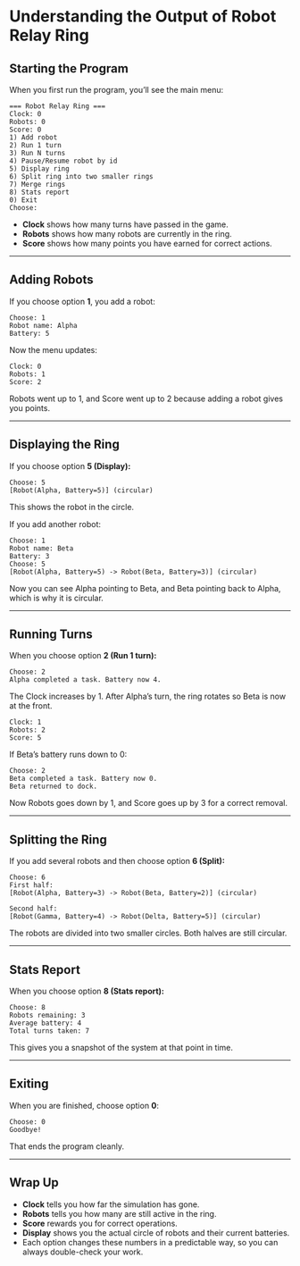 # Understanding the Output of Robot Relay Ring

## Starting the Program
When you first run the program, you’ll see the main menu:

```
=== Robot Relay Ring ===
Clock: 0
Robots: 0
Score: 0
1) Add robot
2) Run 1 turn
3) Run N turns
4) Pause/Resume robot by id
5) Display ring
6) Split ring into two smaller rings
7) Merge rings
8) Stats report
0) Exit
Choose:
```

- **Clock** shows how many turns have passed in the game.  
- **Robots** shows how many robots are currently in the ring.  
- **Score** shows how many points you have earned for correct actions.  

---

## Adding Robots
If you choose option **1**, you add a robot:

```
Choose: 1
Robot name: Alpha
Battery: 5
```

Now the menu updates:

```
Clock: 0
Robots: 1
Score: 2
```

Robots went up to 1, and Score went up to 2 because adding a robot gives you points.  

---

## Displaying the Ring
If you choose option **5 (Display):**

```
Choose: 5
[Robot(Alpha, Battery=5)] (circular)
```

This shows the robot in the circle.  

If you add another robot:

```
Choose: 1
Robot name: Beta
Battery: 3
Choose: 5
[Robot(Alpha, Battery=5) -> Robot(Beta, Battery=3)] (circular)
```

Now you can see Alpha pointing to Beta, and Beta pointing back to Alpha, which is why it is circular.  

---

## Running Turns
When you choose option **2 (Run 1 turn):**

```
Choose: 2
Alpha completed a task. Battery now 4.
```

The Clock increases by 1. After Alpha’s turn, the ring rotates so Beta is now at the front.

```
Clock: 1
Robots: 2
Score: 5
```

If Beta’s battery runs down to 0:

```
Choose: 2
Beta completed a task. Battery now 0.
Beta returned to dock.
```

Now Robots goes down by 1, and Score goes up by 3 for a correct removal.  

---

## Splitting the Ring
If you add several robots and then choose option **6 (Split):**

```
Choose: 6
First half:
[Robot(Alpha, Battery=3) -> Robot(Beta, Battery=2)] (circular)

Second half:
[Robot(Gamma, Battery=4) -> Robot(Delta, Battery=5)] (circular)
```

The robots are divided into two smaller circles. Both halves are still circular.  

---

## Stats Report
When you choose option **8 (Stats report):**

```
Choose: 8
Robots remaining: 3
Average battery: 4
Total turns taken: 7
```

This gives you a snapshot of the system at that point in time.  

---

## Exiting
When you are finished, choose option **0**:

```
Choose: 0
Goodbye!
```

That ends the program cleanly.  

---

## Wrap Up
- **Clock** tells you how far the simulation has gone.  
- **Robots** tells you how many are still active in the ring.  
- **Score** rewards you for correct operations.  
- **Display** shows you the actual circle of robots and their current batteries.  
- Each option changes these numbers in a predictable way, so you can always double-check your work.  
